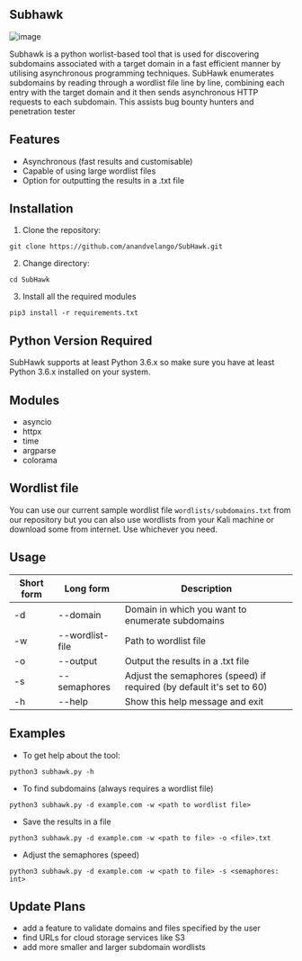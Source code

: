 ## Subhawk
![image](https://user-images.githubusercontent.com/50573902/233224889-92c317b9-64a2-42a7-9f24-345a749c33ce.png)


Subhawk is a python worlist-based tool that is used for discovering subdomains associated with a target domain in a fast efficient manner by utilising asynchronous programming techniques. SubHawk enumerates subdomains by reading through a wordlist file line by line, combining each entry with the target domain and it then sends asynchronous HTTP requests to each subdomain. This assists bug bounty hunters and penetration tester

## Features
- Asynchronous (fast results and customisable)
- Capable of using large wordlist files
- Option for outputting the results in a .txt file

## Installation

1. Clone the repository: 
```
git clone https://github.com/anandvelango/SubHawk.git
```
2. Change directory:
```
cd SubHawk
```
3. Install all the required modules
```
pip3 install -r requirements.txt
```

## Python Version Required
SubHawk supports at least Python 3.6.x so make sure you have at least Python 3.6.x installed on your system.

## Modules
- asyncio
- httpx
- time
- argparse
- colorama

## Wordlist file
You can use our current sample wordlist file `wordlists/subdomains.txt` from our repository but you can also use wordlists from your Kali machine or download some from internet. Use whichever you need.

## Usage

| Short form | Long form       | Description                                              |
|------------|-----------------|----------------------------------------------------------|
| -d         | --domain        | Domain in which you want to enumerate subdomains         |
| -w         | --wordlist-file | Path to wordlist file                                    |
| -o         | --output        | Output the results in a .txt file                        |
| -s         | --semaphores    | Adjust the semaphores (speed) if required (by default it's set to 60) |
| -h         | --help          | Show this help message and exit                          |

## Examples
- To get help about the tool:
```
python3 subhawk.py -h
```
- To find subdomains (always requires a wordlist file)
```
python3 subhawk.py -d example.com -w <path to wordlist file>
```
- Save the results in a file
```
python3 subhawk.py -d example.com -w <path to file> -o <file>.txt
```
- Adjust the semaphores (speed)
```
python3 subhawk.py -d example.com -w <path to file> -s <semaphores: int>
```

## Update Plans
- add a feature to validate domains and files specified by the user
- find URLs for cloud storage services like S3
- add more smaller and larger subdomain wordlists
